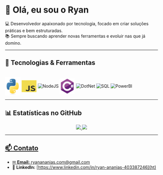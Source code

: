 # 👋 Olá, eu sou o Ryan

💻 Desenvolvedor apaixonado por tecnologia, focado em criar soluções práticas e bem estruturadas.  
📚 Sempre buscando aprender novas ferramentas e evoluir nas que já domino.

---

## 🚀 Tecnologias & Ferramentas

<div style="display: inline_block"><br>

  <img align="center" alt="Python" height="60" width="50" src="https://raw.githubusercontent.com/devicons/devicon/master/icons/python/python-original.svg">
  <img align="center" alt="JavaScript" height=40" width="50" src="https://raw.githubusercontent.com/devicons/devicon/master/icons/javascript/javascript-original.svg">
  <img align="center" alt="NodeJS" height="50" width="50" src="https://img.icons8.com/fluent/200/node-js.png">
  <img align="center" alt="Csharp" height="50" width="50" src="https://raw.githubusercontent.com/devicons/devicon/master/icons/csharp/csharp-original.svg">
  <img align="center" alt="DotNet" height="50" width="50" src="https://upload.wikimedia.org/wikipedia/commons/thumb/7/7d/Microsoft_.NET_logo.svg/2048px-Microsoft_.NET_logo.svg.png">
  <img align="center" alt="SQL" height="50" width="50" src="https://img.icons8.com/ios-filled/50/4479A1/database.png">
  <img align="center" alt="PowerBI" height="60" width="60" src="https://img.icons8.com/color/48/power-bi.png">
  
</div>

---

## 📊 Estatísticas no GitHub

<div align="center">
  <a href="https://github.com/RyanAnanias12">
  <img height="150em" src="https://github-readme-stats.vercel.app/api?username=RyanAnanias12&show_icons=true&theme=dracula&include_all_commits=true&count_private=true"/>
  <img height="150em" src="https://github-readme-stats.vercel.app/api/top-langs/?username=RyanAnanias12&layout=compact&langs_count=7&theme=dracula"/>
</div>

---

## 📫 Contato
- ✉ **Email:** ryanananias.com@gmail.com 
- 💼 **LinkedIn:** [https://www.linkedin.com/in/ryan-ananias-403387246](ht)
